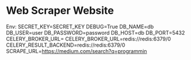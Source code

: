 # Web Scraper Website

Env:
SECRET_KEY=SECRET_KEY
DEBUG=True
DB_NAME=db
DB_USER=user
DB_PASSWORD=password
DB_HOST=db
DB_PORT=5432
CELERY_BROKER_URL=
CELERY_BROKER_URL=redis://redis:6379/0
CELERY_RESULT_BACKEND=redis://redis:6379/0
SCRAPE_URL=https://medium.com/search?q=programmin